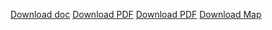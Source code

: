 [Download doc](https://github.com/cindycbc/File-Manager-/blod/main/Avery5960EasyPeelAddressLabels.doc?raw=true)
[Download PDF](https://github.com/cindycbc/File-Manager-/blob/main/Weekend%20Parking%202016%2002.pdf?raw=true)
[Download PDF](https://github.com/cindycbc/File-Manager-/blob/main/KIDS%20Room%20Construction%20Map%202.pdf?raw=true)
[Download Map](https://raw.githubusercontent.com/cindycbc/File-Manager-/027d9b22b5212e6ba86cd3224003894c16951b61/Fall%20Fest%20Volunteer%20Map.pdf
)

